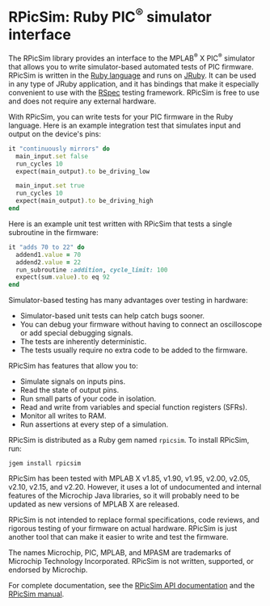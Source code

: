# RPicSim: Ruby PIC<sup>®</sup> simulator interface

The RPicSim library provides an interface to the MPLAB<sup>®</sup> X PIC<sup>®</sup> simulator that allows you to write simulator-based automated tests of PIC firmware.
RPicSim is written in the [Ruby language](http://ruby-lang.org) and runs on [JRuby](http://jruby.org).
It can be used in any type of JRuby application, and it has bindings that make it especially convenient to use with the [RSpec](http://rspec.info) testing framework.
RPicSim is free to use and does not require any external hardware.

With RPicSim, you can write tests for your PIC firmware in the Ruby language.  Here is an example integration test that simulates input and output on the device's pins:

```ruby
it "continuously mirrors" do
  main_input.set false
  run_cycles 10
  expect(main_output).to be_driving_low

  main_input.set true
  run_cycles 10
  expect(main_output).to be_driving_high
end
```

Here is an example unit test written with RPicSim that tests a single subroutine in the firmware:

```ruby
it "adds 70 to 22" do
  addend1.value = 70
  addend2.value = 22
  run_subroutine :addition, cycle_limit: 100
  expect(sum.value).to eq 92
end
```

Simulator-based testing has many advantages over testing in hardware:

* Simulator-based unit tests can help catch bugs sooner.
* You can debug your firmware without having to connect an oscilloscope or add special debugging signals.
* The tests are inherently deterministic.
* The tests usually require no extra code to be added to the firmware.

RPicSim has features that allow you to:

* Simulate signals on inputs pins.
* Read the state of output pins.
* Run small parts of your code in isolation.
* Read and write from variables and special function registers (SFRs).
* Monitor all writes to RAM.
* Run assertions at every step of a simulation.

RPicSim is distributed as a Ruby gem named `rpicsim`.  To install RPicSim, run:

    jgem install rpicsim


RPicSim has been tested with MPLAB X v1.85, v1.90, v1.95, v2.00, v2.05, v2.10, v2.15, and v2.20.
However, it uses a lot of undocumented and internal features of the Microchip Java libraries, so it will probably need to be updated as new versions of MPLAB X are released.

RPicSim is not intended to replace formal specifications, code reviews, and rigorous testing of your firmware on actual hardware.
RPicSim is just another tool that can make it easier to write and test the firmware.

The names Microchip, PIC, MPLAB, and MPASM are trademarks of Microchip Technology Incorporated.  RPicSim is not written, supported, or endorsed by Microchip.

<github>For complete documentation, see the [RPicSim API documentation](http://pololu.github.io/rpicsim/_index.html) and the [RPicSim manual](http://pololu.github.io/rpicsim/file.Manual.html).</github>


